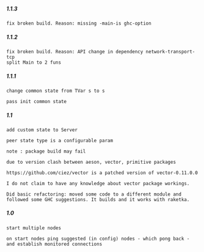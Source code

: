 #####  1.1.3
    fix broken build. Reason: missing -main-is ghc-option  

#####  1.1.2
    fix broken build. Reason: API change in dependency network-transport-tcp
    split Main to 2 funs  

#####  1.1.1
    change common state from TVar s to s
    
    pass init common state  

#####  1.1
    add custom state to Server
    
    peer state type is a configurable param
    
    note : package build may fail 

    due to version clash between aeson, vector, primitive packages
    
    https://github.com/ciez/vector is a patched version of vector-0.11.0.0
    
    I do not claim to have any knowledge about vector package workings. 

    Did basic refactoring: moved some code to a different module and followed some GHC suggestions. It builds and it works with raketka.  
    

#####  1.0
    start multiple nodes
    
    on start nodes ping suggested (in config) nodes - which pong back - and establish monitored connections
